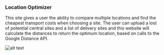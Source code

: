 ### Location Optimizer

This site gives a user the ability to compare multiple locations and find the cheapest transport costs when choosing a site. 
The user can upload a lost of potential central sites and a list of delivery sites and this website will calculate the
distances to return the optimum location, based on calls to the Google Distance API.

![alt text](https://github.com/LaurenBK/LocationOptimizer/blob/master/FrontPage.png)
